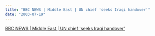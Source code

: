 ```yaml
---
title: "BBC NEWS | Middle East | UN chief 'seeks Iraqi handover'"
date: "2003-07-19"
---
```


[BBC NEWS | Middle East | UN chief 'seeks Iraqi handover'](https://news.bbc.co.uk/2/hi/middle_east/3078875.stm)
